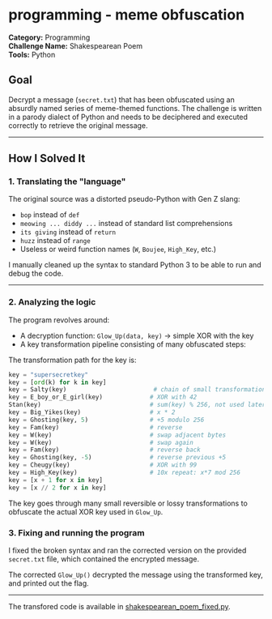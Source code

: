 # programming - meme obfuscation

**Category:** Programming  
**Challenge Name:** Shakespearean Poem  
**Tools:** Python  

## Goal

Decrypt a message (`secret.txt`) that has been obfuscated using an absurdly named series of meme-themed functions. The challenge is written in a parody dialect of Python and needs to be deciphered and executed correctly to retrieve the original message.

---

## How I Solved It

### 1. Translating the "language"

The original source was a distorted pseudo-Python with Gen Z slang:
- `bop` instead of `def`
- `meowing ... diddy ...` instead of standard list comprehensions
- `its giving` instead of `return`
- `huzz` instead of `range`
- Useless or weird function names (`W`, `Boujee`, `High_Key`, etc.)

I manually cleaned up the syntax to standard Python 3 to be able to run and debug the code.

---

### 2. Analyzing the logic

The program revolves around:
- A decryption function: `Glow_Up(data, key)` → simple XOR with the key
- A key transformation pipeline consisting of many obfuscated steps:
  
The transformation path for the key is:

```python
key = "supersecretkey"
key = [ord(k) for k in key]
key = Salty(key)                        # chain of small transformations
key = E_boy_or_E_girl(key)             # XOR with 42
Stan(key)                              # sum(key) % 256, not used later
key = Big_Yikes(key)                   # x * 2
key = Ghosting(key, 5)                 # +5 modulo 256
key = Fam(key)                         # reverse
key = W(key)                           # swap adjacent bytes
key = W(key)                           # swap again
key = Fam(key)                         # reverse back
key = Ghosting(key, -5)                # reverse previous +5
key = Cheugy(key)                      # XOR with 99
key = High_Key(key)                    # 10x repeat: x*7 mod 256
key = [x + 1 for x in key]
key = [x // 2 for x in key]
```

The key goes through many small reversible or lossy transformations to obfuscate the actual XOR key used in `Glow_Up`.

### 3. Fixing and running the program

I fixed the broken syntax and ran the corrected version on the provided `secret.txt` file, which contained the encrypted message.

The corrected `Glow_Up()` decrypted the message using the transformed key, and printed out the flag.

---

The transfored code is available in [shakespearean_poem_fixed.py](./shakespearean_poem_fixed.py). 

